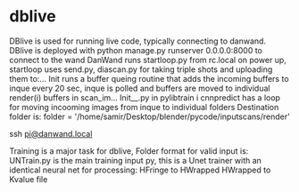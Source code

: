 # dblive
DBlive is used for running live code, typically connecting to danwand.
DBlive is deployed with python manage.py runserver 0.0.0.0:8000 to connect to the wand
DanWand runs startloop.py from rc.local on power up, startloop uses send.py, diascan.py for taking triple shots and uploading them to:...
Init runs a buffer queing routine that adds the incoming buffers to inque
every 20 sec, inque is polled and buffers are moved to individual render(i) buffers in scan_im...
Init__.py in pylibtrain i cnnpredict has a loop for moving incooming images from inque to individual folders
Destination folder is: folder = '/home/samir/Desktop/blender/pycode/inputscans/render'

ssh pi@danwand.local

Training is a major task for dblive, Folder format for valid input is:
UNTrain.py is the main training input py, this is a Unet trainer with an identical neural net for processing:
    HFringe to HWrapped
    HWrapped to Kvalue file
